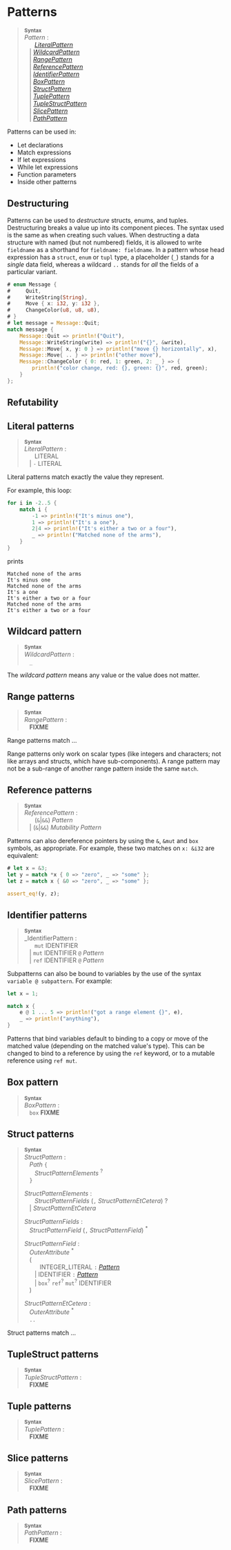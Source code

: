 # Patterns

> **<sup>Syntax</sup>**  
> _Pattern_ :<a name="pattern-production"></a>  
> &nbsp;&nbsp; &nbsp;&nbsp; [_LiteralPattern_]  
> &nbsp;&nbsp; | [_WildcardPattern_]  
> &nbsp;&nbsp; | [_RangePattern_]  
> &nbsp;&nbsp; | [_ReferencePattern_]  
> &nbsp;&nbsp; | [_IdentifierPattern_]  
> &nbsp;&nbsp; | [_BoxPattern_]  
> &nbsp;&nbsp; | [_StructPattern_]  
> &nbsp;&nbsp; | [_TuplePattern_]  
> &nbsp;&nbsp; | [_TupleStructPattern_]  
> &nbsp;&nbsp; | [_SlicePattern_]  
> &nbsp;&nbsp; | [_PathPattern_]  

[_Pattern_]: #pattern-production

<!-- FIXME: pattern introduction -->

Patterns can be used in:

  * Let declarations
  * Match expressions
  * If let expressions
  * While let expressions
  * Function parameters
  * Inside other patterns

<!-- FIXME: pattern main uses (functions, match, let, if let, while let, etc.) -->

## Destructuring

Patterns can be used to *destructure* structs, enums, and tuples. Destructuring
breaks a value up into its component pieces. The syntax used is the same as
when creating such values. When destructing a data structure with named (but
not numbered) fields, it is allowed to write `fieldname` as a shorthand for
`fieldname: fieldname`. In a pattern whose head expression has a `struct`,
`enum` or `tupl` type, a placeholder (`_`) stands for a *single* data field,
whereas a wildcard `..` stands for *all* the fields of a particular variant.

```rust
# enum Message {
#     Quit,
#     WriteString(String),
#     Move { x: i32, y: i32 },
#     ChangeColor(u8, u8, u8),
# }
# let message = Message::Quit;
match message {
    Message::Quit => println!("Quit"),
    Message::WriteString(write) => println!("{}", &write),
    Message::Move{ x, y: 0 } => println!("move {} horizontally", x),
    Message::Move{ .. } => println!("other move"),
    Message::ChangeColor { 0: red, 1: green, 2: _ } => {
        println!("color change, red: {}, green: {}", red, green);
    }
};
```

## Refutability

<!-- FIXME: irrefutable patterns -->
<!-- FIXME: multiple patterns: a | b -->
<!-- FIXME: ignoring one value: _ -->
<!-- FIXME: ignoring multiple values: .. -->
<!-- FIXME: binding: @ -->
<!-- FIXME: guards: _Pattern_ `if` _Expression_ -->

## Literal patterns
[_LiteralPattern_]: #literal-patterns

> **<sup>Syntax</sup>**  
> _LiteralPattern_ :  
> &nbsp;&nbsp; &nbsp;&nbsp; LITERAL  
> &nbsp;&nbsp; | `-` LITERAL  

Literal patterns match exactly the value they represent.

For example, this loop:

```rust
for i in -2..5 {
    match i {
        -1 => println!("It's minus one"),
        1 => println!("It's a one"),
        2|4 => println!("It's either a two or a four"),
        _ => println!("Matched none of the arms"),
    }
}
```

prints

```text
Matched none of the arms
It's minus one
Matched none of the arms
It's a one
It's either a two or a four
Matched none of the arms
It's either a two or a four
```

<!-- FIXME float points are accepted, but are being deprecated -->

## Wildcard pattern
[_WildcardPattern_]: #wildcard-pattern

> **<sup>Syntax</sup>**  
> _WildcardPattern_ :  
> &nbsp;&nbsp; `_`

<!-- FIXME explain the wildcard pattern -->

The _wildcard pattern_ means any value or the value does not matter.

<!-- FIXME where can it be used? -->
<!-- FIXME examples -->

## Range patterns
[_RangePattern_]: #range-patterns

> **<sup>Syntax</sup>**  
> _RangePattern_ :  
> &nbsp;&nbsp; **FIXME**

<!-- FIXME: explain range patterns -->

Range patterns match ...

Range patterns only work on scalar types (like integers and characters; not
like arrays and structs, which have sub-components). A range pattern may not be
a sub-range of another range pattern inside the same `match`.

<!-- FIXME examples -->

<!-- which types can be used here? -->
<!-- FIXME floating point literals use here is being deprecated -->

## Reference patterns
[_ReferencePattern_]: #reference-patterns

> **<sup>Syntax</sup>**  
> _ReferencePattern_ :  
> &nbsp;&nbsp; &nbsp;&nbsp; (`&`|`&&`) _Pattern_  
> &nbsp;&nbsp; | (`&`|`&&`) _Mutability_ _Pattern_  

<!-- FIXME: explain reference patterns  -->
<!-- FIXME: explain why the `&&` is part of the grammar -->

Patterns can also dereference pointers by using the `&`, `&mut` and `box`
symbols, as appropriate. For example, these two matches on `x: &i32` are
equivalent:

```rust
# let x = &3;
let y = match *x { 0 => "zero", _ => "some" };
let z = match x { &0 => "zero", _ => "some" };

assert_eq!(y, z);
```

## Identifier patterns
[_IdentifierPattern_]: #identifier-patterns

> **<sup>Syntax</sup>**  
> _IdentifierPattern :  
> &nbsp;&nbsp; &nbsp;&nbsp; `mut` IDENTIFIER  
> &nbsp;&nbsp; | `mut` IDENTIFIER `@` _Pattern_  
> &nbsp;&nbsp; | `ref` IDENTIFIER `@` _Pattern_  

<!-- FIXME: explain identifier patterns -->

Subpatterns can also be bound to variables by the use of the syntax `variable @
subpattern`. For example:

```rust
let x = 1;

match x {
    e @ 1 ... 5 => println!("got a range element {}", e),
    _ => println!("anything"),
}
```

Patterns that bind variables default to binding to a copy or move of the
matched value (depending on the matched value's type). This can be changed to
bind to a reference by using the `ref` keyword, or to a mutable reference using
`ref mut`.

<!-- explain the difference between `& var` and `ref var` in patterns -->

## Box pattern
[_BoxPattern_]: #box-pattern

> **<sup>Syntax</sup>**  
> _BoxPattern_ :  
> &nbsp;&nbsp; `box` **FIXME**

<!-- FIXME: explain box patterns -->
<!-- FIXME: find out whether they're not stable -->

## Struct patterns
[_StructPattern_]: #struct-patterns

> **<sup>Syntax</sup>**  
> _StructPattern_ :  
> &nbsp;&nbsp; _Path_ `{`  
> &nbsp;&nbsp; &nbsp;&nbsp; _StructPatternElements_ <sup>?</sup>  
> &nbsp;&nbsp; `}`  
>  
> _StructPatternElements_ :  
> &nbsp;&nbsp; &nbsp;&nbsp; _StructPatternFields_ (`,` _StructPatternEtCetera_) ?  
> &nbsp;&nbsp; | _StructPatternEtCetera_  
>  
> _StructPatternFields_ :  
> &nbsp;&nbsp; _StructPatternField_ (`,` _StructPatternField_) <sup>\*</sup>  
>  
> _StructPatternField_ :  
> &nbsp;&nbsp; _OuterAttribute_ <sup>\*</sup>  
> &nbsp;&nbsp; (  
> &nbsp;&nbsp; &nbsp;&nbsp; &nbsp;&nbsp; INTEGER_LITERAL `:` [_Pattern_]  
> &nbsp;&nbsp; &nbsp;&nbsp; | IDENTIFIER `:` [_Pattern_]  
> &nbsp;&nbsp; &nbsp;&nbsp; | `box`<sup>?</sup> `ref`<sup>?</sup> `mut`<sup>?</sup>
>                                  IDENTIFIER  
> &nbsp;&nbsp; )  
>  
> _StructPatternEtCetera_ :  
> &nbsp;&nbsp; _OuterAttribute_ <sup>\*</sup>  
> &nbsp;&nbsp; `..`  

<!-- FIXME: explain struct patterns -->
<!-- FIXME: destructuring patterns -->

Struct patterns match ...

## TupleStruct patterns
[_TupleStructPattern_]: #tuplestruct-patterns

> **<sup>Syntax</sup>**  
> _TupleStructPattern_ :  
> &nbsp;&nbsp; **FIXME**

<!-- FIXME: explain tuple struct patterns -->
<!-- FIXME: includes enum variants? Yes! -->

## Tuple patterns
[_TuplePattern_]: #tuple-patterns

> **<sup>Syntax</sup>**  
> _TuplePattern_ :  
> &nbsp;&nbsp; **FIXME**

<!-- FIXME: explain tuple patterns -->

## Slice patterns
[_SlicePattern_]: #slice-patterns

> **<sup>Syntax</sup>**  
> _SlicePattern_ :  
> &nbsp;&nbsp; **FIXME**

<!-- FIXME: explain slice patterns -->
<!-- FIXME: is this stable? -->

## Path patterns
[_PathPattern_]: #path-patterns

> **<sup>Syntax</sup>**  
> _PathPattern_ :  
> &nbsp;&nbsp; **FIXME**

<!-- FIXME: explain paths in patterns -->

